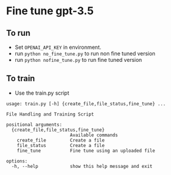 # Fine tune gpt-3.5

## To run

- Set `OPENAI_API_KEY` in environment.
- run `python no_fine_tune.py` to run non fine tuned version
- run `python nofine_tune.py` to run fine tuned version

## To train

- Use the train.py script

```shell
usage: train.py [-h] {create_file,file_status,fine_tune} ...

File Handling and Training Script

positional arguments:
  {create_file,file_status,fine_tune}
                        Available commands
    create_file         Create a file
    file_status         Create a file
    fine_tune           Fine tune using an uploaded file

options:
  -h, --help            show this help message and exit
```
